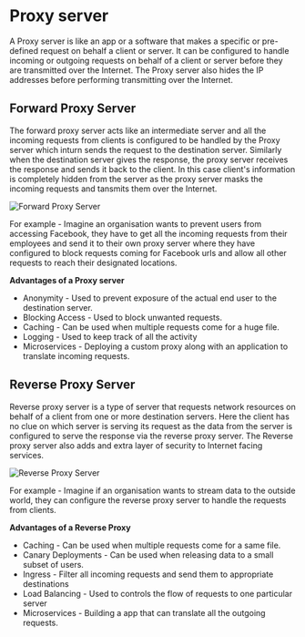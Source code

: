 # Proxy server

A Proxy server is like an app or a software that makes a specific or pre-defined request on behalf a client or server. It can be configured to handle incoming or outgoing requests on behalf of a client or server before they are transmitted over the Internet. The Proxy server also hides the IP addresses before performing transmitting over the Internet. 

## Forward Proxy Server

The forward proxy server acts like an intermediate server and all the incoming requests from clients is configured to be handled by the Proxy server which inturn sends the request to the destination server. Similarly when the destination server gives the response, the proxy server receives the response and sends it back to the client. In this case client's information is completely hidden from the server as the proxy server masks the incoming requests and tansmits them over the Internet. 

![Forward Proxy Server](https://github.com/Tikam02/DevOps_Cheatsheet/blob/master/img/ForwardProxyServer.png)

For example - Imagine an organisation wants to prevent users from accessing Facebook, they have to get all the incoming requests from their employees and send it to their own proxy server where they have configured to block requests coming for Facebook urls and allow all other requests to reach their designated locations. 

**Advantages of a Proxy server**

 - Anonymity - Used to prevent exposure of the actual end user to the destination server.
 - Blocking Access - Used to block unwanted requests.
 - Caching - Can be used when multiple requests come for a huge file.
 - Logging - Used to keep track of all the activity 
 - Microservices - Deploying a custom proxy along with an application to translate incoming requests. 

## Reverse Proxy Server

Reverse proxy server is a type of server that requests network resources on behalf of a client from one or more destination servers. Here the client has no clue on which server is serving its request as the data from the server is configured to serve the response via the reverse proxy server. The Reverse proxy server also adds and extra layer of security to Internet facing services. 

![Reverse Proxy Server](https://github.com/Tikam02/DevOps_Cheatsheet/blob/master/img/ReverseProxy.jpeg)

For example - Imagine if an organisation wants to stream data to the outside world, they can configure the reverse proxy server to handle the requests from clients. 

**Advantages of a Reverse Proxy**
 - Caching - Can be used when multiple requests come for a same file.
 - Canary Deployments - Can be used when releasing data to a small subset of users.
 - Ingress - Filter all incoming requests and send them to appropriate destinations
 - Load Balancing - Used to controls the flow of requests to one particular server 
 - Microservices - Building a app that can translate all the outgoing requests.